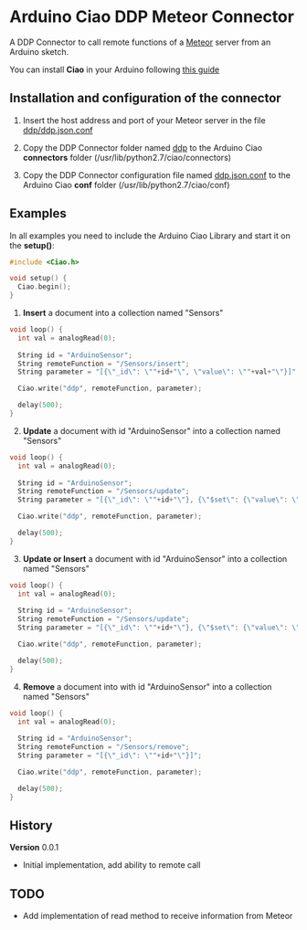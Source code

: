 # Arduino Ciao DDP Meteor Connector

A DDP Connector to call remote functions of a [Meteor](http://www.meteor.com/) server from an Arduino sketch.

You can install **Ciao** in your Arduino following [this guide](http://labs.arduino.org/Ciao+setup) 

## Installation and configuration of the connector

1) Insert the host address and port of your Meteor server in the file [ddp/ddp.json.conf](ddp/ddp.json.conf)

2) Copy the DDP Connector folder named [ddp](ddp) to the Arduino Ciao **connectors** folder (/usr/lib/python2.7/ciao/connectors)

3) Copy the DDP Connector configuration file named [ddp.json.conf](ddp.json.conf) to the Arduino Ciao **conf** folder (/usr/lib/python2.7/ciao/conf)

## Examples

In all examples you need to include the Arduino Ciao Library and start it on the **setup()**:

```c++
#include <Ciao.h>

void setup() {
  Ciao.begin();
}

```

1) **Insert** a document into a collection named "Sensors"

```c++
void loop() {
  int val = analogRead(0);
  
  String id = "ArduinoSensor";
  String remoteFunction = "/Sensors/insert";
  String parameter = "[{\"_id\": \""+id+"\", \"value\": \""+val+"\"}]";

  Ciao.write("ddp", remoteFunction, parameter);

  delay(500);
}

```

2) **Update** a document with id "ArduinoSensor" into a collection named "Sensors"

```c++
void loop() {
  int val = analogRead(0);
  
  String id = "ArduinoSensor";
  String remoteFunction = "/Sensors/update";
  String parameter = "[{\"_id\": \""+id+"\"}, {\"$set\": {\"value\": \""+val+"\"}}]";

  Ciao.write("ddp", remoteFunction, parameter);

  delay(500);
}

```

3) **Update or Insert** a document with id "ArduinoSensor" into a collection named "Sensors"

```c++
void loop() {
  int val = analogRead(0);
  
  String id = "ArduinoSensor";
  String remoteFunction = "/Sensors/update";
  String parameter = "[{\"_id\": \""+id+"\"}, {\"$set\": {\"value\": \""+val+"\"}}, {\"upsert\": true}]";

  Ciao.write("ddp", remoteFunction, parameter);

  delay(500);
}

```

4) **Remove** a document into with id "ArduinoSensor" into a collection named "Sensors"

```c++
void loop() {
  int val = analogRead(0);
  
  String id = "ArduinoSensor";
  String remoteFunction = "/Sensors/remove";
  String parameter = "[{\"_id\": \""+id+"\"}]";

  Ciao.write("ddp", remoteFunction, parameter);

  delay(500);
}

```

## History

**Version** 0.0.1

- Initial implementation, add ability to remote call

## TODO

- Add implementation of read method to receive information from Meteor


